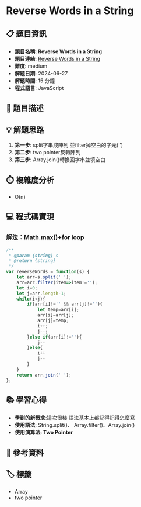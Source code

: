 # Reverse Words in a String

## 📋 題目資訊

- **題目名稱: Reverse Words in a String**
- **題目連結**: [Reverse Words in a String](https://leetcode.com/problems/reverse-words-in-a-string/description/?envType=study-plan-v2&envId=leetcode-75)
- **難度**: medium
- **解題日期**: 2024-06-27
- **解題時間**: 15 分鐘
- **程式語言**: JavaScript

## 🎯 題目描述

## 💡 解題思路

1. **第一步**: split字串成陣列 並filter掉空白的字元(’’)
2. **第二步**: two pointer反轉陣列
3. **第三步**: Array.join()轉換回字串並填空白

## ⏱️ 複雜度分析

- O(n)

## 💻 程式碼實現

### 解法：Math.max()+for loop

```jsx
/**
 * @param {string} s
 * @return {string}
 */
var reverseWords = function(s) {
    let arr=s.split(' ');
    arr=arr.filter(item=>item!='');
    let i=0;
    let j=arr.length-1;
    while(i<j){
        if(arr[i]!='' && arr[j]!=''){
            let temp=arr[i];
            arr[i]=arr[j];
            arr[j]=temp;
            i++;
            j--;
        }else if(arr[i]!=''){
            j--
        }else{
            i++
            j--
        }
    }
    return arr.join(' ');
};
```

## 📚 學習心得

- **學到的新概念**:這次很棒 語法基本上都記得記得怎麼寫
- **使用語法**: String.split()、 Array.filter()、Array.join()
- **使用演算法: Two Pointer**

## 📖 參考資料

## 🏷️ 標籤

- Array
- two pointer